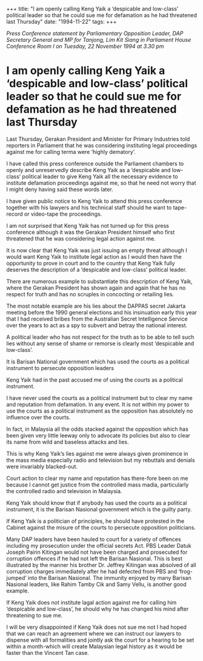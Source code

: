 +++ 
title: "I am openly calling Keng Yaik a ‘despicable and low-class’ political leader so that he could sue me for defamation as he had threatened last Thursday"
date: "1994-11-22"
tags:
+++

_Press Conference statement by Parliamentary Opposition Leader, DAP Secretary General and MP for Tanjong, Lim Kit Siang in Parliament House Conference Room I on Tuesday, 22 November 1994 at 3.30 pm_

# I am openly calling Keng Yaik a ‘despicable and low-class’ political leader so that he could sue me for defamation as he had threatened last Thursday

Last Thursday, Gerakan President and Minister for Primary Industries told reporters in Parliament that he was considering instituting legal proceedings against me for calling terma were ‘highly dematory’.</u>

I have called this press conference outside the Parliament chambers to openly and unreservedly describe Keng Yaik as a ‘despicable and low-class’ political leader to give Keng Yaik all the necessary evidence to institute defamation proceedings against me, so that he need not worry that I might deny having said these words later.

I have given public notice to Keng Yaik to attend this press conference together with his lawyers and his technical staff should he want to tape-record or video-tape the proceedings.

I am not surprised that Keng Yaik has not turned up for this press conference although it was the Gerakan President himself who first threatened that he was considering legal action against me.

It is now clear that Keng Yaik was just issuing an empty threat although I would want Keng Yaik to institute legal action as I would then have the opportunity to prove in court and to the country that Keng Yaik fully deserves the description of a ‘despicable and low-class’ political leader.

There are numerous example to substantiate this description of Keng Yaik, where the Gerakan President has shown again and again that he has no respect for truth and has no scruples in concocting or retailing lies.

The most notable example are his lies about the DAPPAS secret Jakarta meeting before the 1990 general elections and his insinuation early this year that I had received bribes from the Australian Secret Intelligence Service over the years to act as a spy to subvert and betray the national interest.

A political leader who has not respect for the truth as to be able to tell such lies without any sense of shame or remorse is clearly most ‘despicable and low-class’.

It is Barisan National government which has used the courts as a political instrument to persecute opposition leaders

Keng Yaik had in the past accused me of using the courts as a political instrument.

I have never used the courts as a political instrument but to clear my name and reputation from defamation. In any event. It is not within my power to use the courts as a political instrument as the opposition has absolutely no influence over the courts.

In fact, in Malaysia all the odds stacked against the opposition which has been given very little leeway only to advocate its policies but also to clear its name from wild and baseless attacks and lies.

This is why Keng Yaik’s lies against me were always given prominence in the mass media especially radio and television but my rebuttals and denials were invariably blacked-out.

Court action to clear my name and reputation has there-fore been on me because I cannot get justice from the controlled mass madia, particularly the controlled radio and television in Malaysia.

Keng Yaik should know that if anybody has used the courts as a political instrument, it is the Barisan Nasional government which is the guilty party.

If Keng Yaik is a politician of principles, he should have protested in the Cabinet against the misure of the courts to persecute opposition politicians.

Many DAP leaders have been hauled to court for a variety of offences including my prosecution under the official secrets Act. PBS Leader Datuk Joseph Pairin Kitingan would not have been charged and prosecuted for corruption offences if he had not left the Barisan Nasional. This is best illustrated by the manner his brother Dr. Jeffrey Kitingan was absolved of all corruption charges immediately after he had defected from PBS and ‘frog-jumped’ into the Barisan Nasional. The immunity enjoyed by many Barisan Nasional leaders, like Rahim Tamby Cik and Samy Vellu, is another good example.

If Keng Yaik does not institute lagal action against me for calling him ‘despicable and low-class’, he should why he has changed his mind after threatening to sue me.

I will be very disappointed if Keng Yaik does not sue me not I had hoped that we can reach an agreement where we can instruct our lawyers to dispense with all formalities and jointly ask the court for a hearing to be set within a month-which will create Malaysian legal history as it would be faster than the Vincent Tan case.

 
